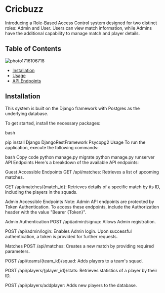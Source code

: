 # Cricbuzz

Introducing a Role-Based Access Control system designed for two distinct roles: Admin and User. Users can view match information, while Admins have the additional capability to manage match and player details.

## Table of Contents

![photo1716106718](https://github.com/jui-kamone/Cricbuzz-Api-master/assets/118176425/bfa70296-bccf-4ed1-b321-65813f9941b3)


- [Installation](#installation)
- [Usage](#usage)
- [API Endpoints](#api-endpoints)

## Installation

This system is built on the Django framework with Postgres as the underlying database.

To get started, install the necessary packages:

bash

pip install Django DjangoRestFramework Psycopg2
Usage
To run the application, execute the following commands:

bash
Copy code
python manage.py migrate
python manage.py runserver
API Endpoints
Here's a breakdown of the available API endpoints:

Guest Accessible Endpoints
GET /api/matches:
Retrieves a list of upcoming matches.


GET /api/matches/{match_id}: 
Retrieves details of a specific match by its ID, including the players in the squads.


Admin Accessible Endpoints
Note: Admin API endpoints are protected by Token Authentication. 
To access these endpoints, include the Authorization header with the value "Bearer {Token}".

Admin Authentication
POST /api/admin/signup: 
Allows Admin registration.


POST /api/admin/login: 
Enables Admin login. Upon successful authentication, a token is provided for further requests.


Matches
POST /api/matches: 
Creates a new match by providing required parameters.


POST /api/teams/{team_id}/squad: 
Adds players to a team's squad.


POST /api/players/{player_id}/stats: 
Retrieves statistics of a player by their ID.


POST /api/players/addplayer: 
Adds new players to the database.





